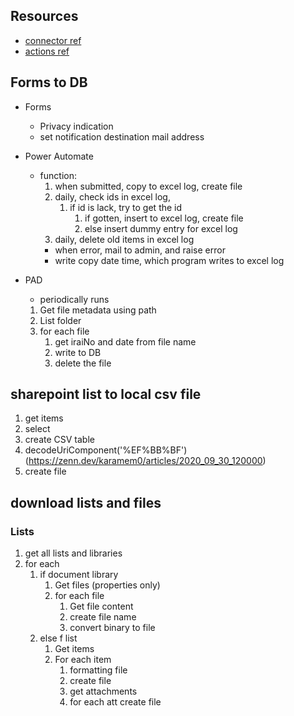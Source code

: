 ## Resources
- [connector ref](https://learn.microsoft.com/en-us/connectors/connector-reference/connector-reference-powerautomate-connectors)
- [actions ref](https://learn.microsoft.com/en-us/power-automate/desktop-flows/actions-reference)

## Forms to DB
* Forms
  - Privacy indication
  - set notification destination mail address
* Power Automate
  - function:
    1. when submitted, copy to excel log, create file
    1. daily, check ids in excel log,
        1. if id is lack, try to get the id
            1. if gotten, insert to excel log, create file
            1. else insert dummy entry for excel log
    1. daily, delete old items in excel log
    * when error, mail to admin, and raise error
    * write copy date time, which program writes to excel log

* PAD
    * periodically runs
    1. Get file metadata using path
    1. List folder
    1. for each file
        1. get iraiNo and date from file name
        1. write to DB
        1. delete the file

## sharepoint list to local csv file
1. get items
1. select
1. create CSV table
1. decodeUriComponent('%EF%BB%BF')  (https://zenn.dev/karamem0/articles/2020_09_30_120000)
1. create file

## download lists and files
### Lists
1. get all lists and libraries
1. for each
    1. if document library
        1. Get files (properties only)
        1. for each file
            1. Get file content
            1. create file name
            1. convert binary to file
    1. else f list
        1. Get items
        1. For each item
            1. formatting file
            1. create file
            1. get attachments
            1. for each att
                create file
